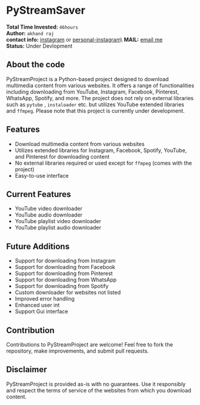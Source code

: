 # PyStreamSaver

**Total Time Invested:** `46hours`\
**Author:** `akhand raj`\
**contact info:** [instagram](https://www.instagram.com/its_just_me_akk) or [personal-instagram](https://www.instagram.com/akki_raj_._)\
**MAIL:** [email me](:akhandraj764@gmal.com)\
**Status:** Under Devlopment

## About the code

PyStreamProject is a Python-based project designed to download multimedia content from various websites. It offers a range of functionalities including downloading from YouTube, Instagram, Facebook, Pinterest, WhatsApp, Spotify, and more. The project does not rely on external libraries such as `pytube` , `instaloader` etc. but utilizes YouTube extended libraries and `ffmpeg`. Please note that this project is currently under development.

## Features

- Download multimedia content from various websites
- Utilizes extended libraries for Instagram, Facebook, Spotify, YouTube, and Pinterest for downloading content
- No external libraries required or used except for `ffmpeg` (comes with the project)
- Easy-to-use interface

## Current Features

- YouTube video downloader
- YouTube audio downloader
- YouTube playlist video downloader
- YouTube playlist audio downloader

## Future Additions

- Support for downloading from Instagram
- Support for downloading from Facebook
- Support for downloading from Pinterest
- Support for downloading from WhatsApp
- Support for downloading from Spotify
- Custom downloader for websites not listed
- Improved error handling
- Enhanced user int
- Support Gui interface

## Contribution

Contributions to PyStreamProject are welcome! Feel free to fork the repository, make improvements, and submit pull requests.

<!-- ## License

This project is licensed under the MIT License - see the [LICENSE](LICENSE) file for details. -->

## Disclaimer

PyStreamProject is provided as-is with no guarantees. Use it responsibly and respect the terms of service of the websites from which you download content.
